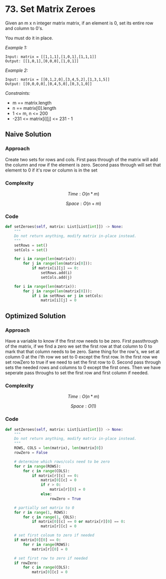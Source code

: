 # 73. Set Matrix Zeroes
Given an m x n integer matrix matrix, if an element is 0, set its entire row and column to 0's.

You must do it in place.

*Example 1:*

```
Input: matrix = [[1,1,1],[1,0,1],[1,1,1]]
Output: [[1,0,1],[0,0,0],[1,0,1]]
```

*Example 2:*

```
Input: matrix = [[0,1,2,0],[3,4,5,2],[1,3,1,5]]
Output: [[0,0,0,0],[0,4,5,0],[0,3,1,0]]
```

*Constraints:*
* m == matrix.length
* n == matrix[0].length
* 1 <= m, n <= 200
* -231 <= matrix[i][j] <= 231 - 1

## Naive Solution

### Approach
Create two sets for rows and cols. First pass through of the matrix will add the column and row if the element is zero. Second pass through will set that element to 0 if it's row or column is in the set

### Complexity
$$Time: O(n*m)$$

$$Space: O(n + m)$$

### Code
```py
def setZeroes(self, matrix: List[List[int]]) -> None:
    """
    Do not return anything, modify matrix in-place instead.
    """
    setRows = set()
    setCols = set()

    for i in range(len(matrix)):
        for j in range(len(matrix[0])):
            if matrix[i][j] == 0:
                setRows.add(i)
                setCols.add(j)

    for i in range(len(matrix)):
        for j in range(len(matrix[0])):
            if i in setRows or j in setCols:
                matrix[i][j] = 0
```

## Optimized Solution

### Approach
Have a variable to know if the first row needs to be zero. First passthrough of the matrix, if we find a zero we set the first row at that column to 0 to mark that that column needs to be zero. Same thing for the row's, we set at column 0 at the i'th row we set to 0 except the first row. In the first row we set rowZero to true if we need to set the first row to 0. Second pass through sets the needed rows and columns to 0 except the first ones. Then we have seperate pass throughs to set the first row and first column if needed.

### Complexity
$$Time: O(n*m)$$

$$Space: O(1)$$

### Code
```py
def setZeroes(self, matrix: List[List[int]]) -> None:
    """
    Do not return anything, modify matrix in-place instead.
    """
    ROWS, COLS = len(matrix), len(matrix[0])
    rowZero = False

    # determine which rows/cols need to be zero
    for r in range(ROWS):
        for c in range(COLS):
            if matrix[r][c] == 0:
                matrix[0][c] = 0
                if r > 0:
                    matrix[r][0] = 0
                else:
                    rowZero = True

    # partially set matrix to 0
    for r in range(1, ROWS):
        for c in range(1, COLS):
            if matrix[0][c] == 0 or matrix[r][0] == 0:
                matrix[r][c] = 0

    # set first coloum to zero if needed
    if matrix[0][0] == 0:
        for r in range(ROWS):
            matrix[r][0] = 0

    # set first row to zero if needed
    if rowZero:
        for c in range(COLS):
            matrix[0][c] = 0
```
